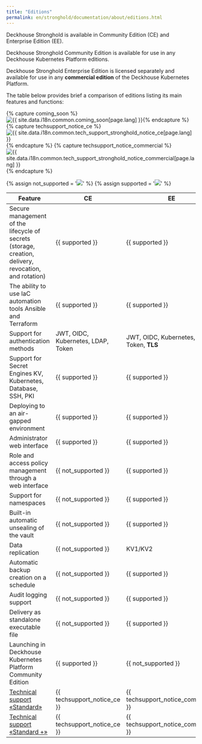 ```yaml
---
title: "Editions"
permalink: en/stronghold/documentation/about/editions.html
---
```


Deckhouse Stronghold is available in Community Edition (CE) and Enterprise Edition (EE).

Deckhouse Stronghold Community Edition is available for use in any Deckhouse Kubernetes Platform editions.

Deckhouse Stronghold Enterprise Edition is licensed separately and available for use in any **commercial edition** of the Deckhouse Kubernetes Platform.

The table below provides brief a comparison of editions listing its main features and functions:

{% capture coming_soon %}<img src="/images/icons/note.svg" title="{{ site.data.i18n.common.coming_soon[page.lang] }}" aria-expanded="false">{% endcapture %}
{% capture techsupport_notice_ce %}<img src="/images/icons/intermediate_v2.svg" title="{{ site.data.i18n.common.tech_support_stronghold_notice_ce[page.lang] }}" aria-expanded="false">{% endcapture %}
{% capture techsupport_notice_commercial %}<img src="/images/icons/intermediate_v2.svg" title="{{ site.data.i18n.common.tech_support_stronghold_notice_commercial[page.lang] }}" aria-expanded="false">{% endcapture %}

{% assign not_supported = '<img src="/images/icons/not_supported_v2.svg">' %}
{% assign supported = '<img src="/images/icons/supported_v2.svg">' %}

| Feature                                                                                               | CE                                 | EE                                          |
|-------------------------------------------------------------------------------------------------------|------------------------------------|---------------------------------------------|
| Secure management of the lifecycle of secrets (storage, creation, delivery, revocation, and rotation) | {{ supported }}                    | {{ supported }}                             |
| The ability to use IaC automation tools Ansible and Terraform                                         | {{ supported }}                    | {{ supported }}                             |
| Support for authentication methods                                                                    | JWT, OIDC, Kubernetes, LDAP, Token | JWT, OIDC, Kubernetes, LDAP, Token, **TLS** |
| Support for Secret Engines KV, Kubernetes, Database, SSH, PKI                                         | {{ supported }}                    | {{ supported }}                             |
| Deploying to an air-gapped environment                                                                | {{ supported }}                    | {{ supported }}                             |
| Administrator web interface                                                                           | {{ supported }}                    | {{ supported }}                             |
| Role and access policy management through a web interface                                             | {{ not_supported }}                | {{ supported }}                             |
| Support for namespaces                                                                                | {{ not_supported }}                | {{ supported }}                             |
| Built-in automatic unsealing of the vault                                                             | {{ not_supported }}                | {{ supported }}                             |
| Data replication                                                                                      | {{ not_supported }}                | KV1/KV2                                     |
| Automatic backup creation on a schedule                                                               | {{ not_supported }}                | {{ supported }}                             |
| Audit logging support                                                                                 | {{ not_supported }}                | {{ supported }}                             |
| Delivery as standalone executable file                                                                | {{ not_supported }}                | {{ supported }}                             |
| Launching in Deckhouse Kubernetes Platform Community Edition                                          | {{ supported }}                    | {{ not_supported }}                         |
| [Technical support «Standard»](https://deckhouse.io/tech-support/)                                    | {{ techsupport_notice_ce }}        | {{ techsupport_notice_commercial }}         |
| [Technical support «Standard +»](https://deckhouse.io/tech-support/)                                  | {{ techsupport_notice_ce }}        | {{ techsupport_notice_commercial }}         |
